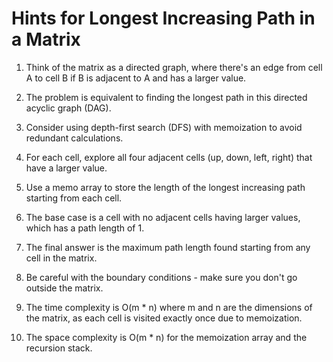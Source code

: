 # Hints for Longest Increasing Path in a Matrix

1. Think of the matrix as a directed graph, where there's an edge from cell A to cell B if B is adjacent to A and has a larger value.

2. The problem is equivalent to finding the longest path in this directed acyclic graph (DAG).

3. Consider using depth-first search (DFS) with memoization to avoid redundant calculations.

4. For each cell, explore all four adjacent cells (up, down, left, right) that have a larger value.

5. Use a memo array to store the length of the longest increasing path starting from each cell.

6. The base case is a cell with no adjacent cells having larger values, which has a path length of 1.

7. The final answer is the maximum path length found starting from any cell in the matrix.

8. Be careful with the boundary conditions - make sure you don't go outside the matrix.

9. The time complexity is O(m * n) where m and n are the dimensions of the matrix, as each cell is visited exactly once due to memoization.

10. The space complexity is O(m * n) for the memoization array and the recursion stack.

